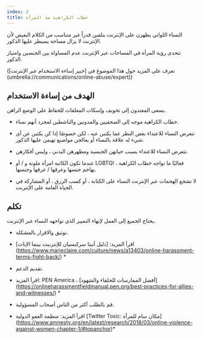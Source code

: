 ```yaml
---
index: 2
title: خطاب الكراهية ضد المرأة
---
```

النساء اللواتي يظهرن على الإنترنت يتلقين قدراً غير متناسب من الكلام البغيض لأن الإنترنت لا يزال مساحة يسيطر عليها الذكور.

تتحدى رؤية المرأة في المساحات عبر الإنترنت عدم المساواة بين الجنسين وامتياز الذكور.

(تعرف على المزيد حول هذا الموضوع في [خبير إساءة الاستخدام عبر الإنترنت] (umbrella://communications/online-abuse/expert))

## الهدف من إساءة الاستخدام

يسعى المعتدون إلى تخويف وإسكات المعلقات للحفاظ على الوضع الراهن.

*   خطاب الكراهية موجه إلى الصحفيين والمدونين والناشطين لمجرد أنهم نساء.

*   تتعرض النساء للاعتداء بغض النظر عما يكتبن عنه ، لكن خصوصًا إذا كن يكتبن عن أي شيء له علاقة بالنساء أو يعالجن مواضيع تهيمن عليها الذكور.

*   تتعرض النساء للاعتداء بسبب حياتهن الجنسية ومظهرهن البدني ، وليس أفكارهن.

*   عندما تكون الكاتبة امرأة ملونة و / أو LGBTQI ، فغالبًا ما تواجه خطاب الكراهية يهاجم جنسها وعرقها / عرقها وجنسها.

*   لا تشجع الهجمات عبر الإنترنت النساء على الكتابة ، أو كسب الرزق ، أو المشاركة في الحياة العامة على الإنترنت.

## تكلم

يحتاج الجميع إلى العمل لإنهاء التمييز الذي تواجهه النساء عبر الإنترنت.

*   توثيق والاقرار بالمشكلة.

* اقرأ المزيد: [دليل أنيتا سركيسيان للإنترنيت بينما الإناث] (https://www.marieclaire.com/culture/news/a13403/online-harassment-terms-fight-back/) *

*   تقديم الدعم.

* اقرأ المزيد: PEN America ، [أفضل الممارسات للحلفاء والشهود] (https://onlineharassmentfieldmanual.pen.org/best-practices-for-allies-and-witnesses/) *

*   قم بالطلب أكثر من الناس أصحاب المسؤولية.

* اقرأ المزيد: منظمة العفو الدولية [Twitter Toxic: مكان سام للمرأة] (https://www.amnesty.org/en/latest/research/2018/03/online-violence-against-women-chapter-1/#topanchor)*